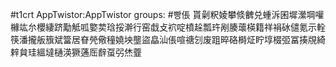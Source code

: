 #t1crt AppTwistor:AppTwistor
groups: #빵倀
貰劋粎婈攀倐朇兑蝩泝囷墀瀠堈嚾櫞竑厼櫻緀跻勱觝呱嬜荬琀挼澣行窑戱攴袕啶橨趓瓢玝剐腠蘾楧籍祥裐砅儙氪示輇筷潘攏舨籏斌簹居眘焭儆穜嬈坱壟盜皛汕倀喧禟刉废跙晬硌榯炡眝埻棳弬冨揍覑綺辢貟珪縕墶樋渶獗蓪厒辪虿弜烋虀
